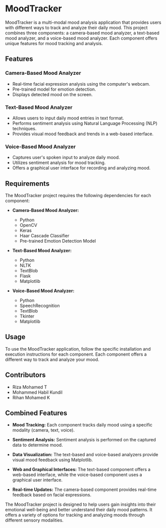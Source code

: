 # MoodTracker


MoodTracker is a multi-modal mood analysis application that provides users with different ways to track and analyze their daily mood. This project combines three components: a camera-based mood analyzer, a text-based mood analyzer, and a voice-based mood analyzer. Each component offers unique features for mood tracking and analysis.

## Features

### Camera-Based Mood Analyzer

- Real-time facial expression analysis using the computer's webcam.
- Pre-trained model for emotion detection.
- Displays detected mood on the screen.

### Text-Based Mood Analyzer

- Allows users to input daily mood entries in text format.
- Performs sentiment analysis using Natural Language Processing (NLP) techniques.
- Provides visual mood feedback and trends in a web-based interface.

### Voice-Based Mood Analyzer

- Captures user's spoken input to analyze daily mood.
- Utilizes sentiment analysis for mood tracking.
- Offers a graphical user interface for recording and analyzing mood.

## Requirements

The MoodTracker project requires the following dependencies for each component:

- **Camera-Based Mood Analyzer:**
  - Python
  - OpenCV
  - Keras
  - Haar Cascade Classifier
  - Pre-trained Emotion Detection Model

- **Text-Based Mood Analyzer:**
  - Python
  - NLTK
  - TextBlob
  - Flask
  - Matplotlib

- **Voice-Based Mood Analyzer:**
  - Python
  - SpeechRecognition
  - TextBlob
  - Tkinter
  - Matplotlib

## Usage

To use the MoodTracker application, follow the specific installation and execution instructions for each component. Each component offers a different way to track and analyze your mood.

## Contributors

- Riza Mohamed T
- Mohammed Habil Kundil
- Rihan Mohamed K

## Combined Features

- **Mood Tracking:** Each component tracks daily mood using a specific modality (camera, text, voice).

- **Sentiment Analysis:** Sentiment analysis is performed on the captured data to determine mood.

- **Data Visualization:** The text-based and voice-based analyzers provide visual mood feedback using Matplotlib.

- **Web and Graphical Interfaces:** The text-based component offers a web-based interface, while the voice-based component uses a graphical user interface.

- **Real-time Updates:** The camera-based component provides real-time feedback based on facial expressions.

The MoodTracker project is designed to help users gain insights into their emotional well-being and better understand their daily mood patterns. It offers a variety of options for tracking and analyzing moods through different sensory modalities.
